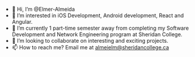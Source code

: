 - 👋 Hi, I’m @Elmer-Almeida
- 👀 I’m interested in iOS Development, Android development, React and Angular.
- 🌱 I’m currently 1 part-time semester away from completing my Software Development and Network Engineering program at Sheridan College.
- 💞️ I’m looking to collaborate on interesting and exciting projects.
- 📫 How to reach me? Email me at almeielm@sheridancollege.ca

<!---
Elmer-Almeida/Elmer-Almeida is a ✨ special ✨ repository because its `README.md` (this file) appears on your GitHub profile.
You can click the Preview link to take a look at your changes.
--->
